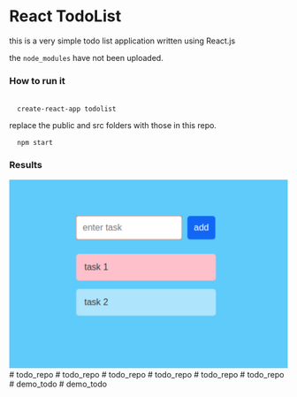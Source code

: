# React TodoList 

this is a very simple todo list application written using React.js

the `node_modules` have not been uploaded.

<h3>How to run it</h3> 

```

  create-react-app todolist

```

replace the public and src folders with those in this repo. 
```
  npm start
```

<h3>Results</h3>
<img src="./result.png">#   t o d o _ r e p o 
 
 #   t o d o _ r e p o 
 
 #   t o d o _ r e p o 
 
 #   t o d o _ r e p o 
 
 #   t o d o _ r e p o 
 
 #   t o d o _ r e p o 
 
 #   d e m o _ t o d o 
 
 #   d e m o _ t o d o 
 
 